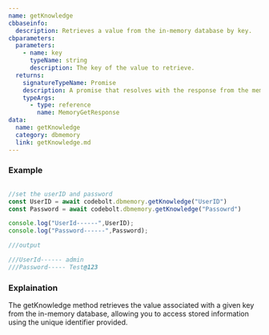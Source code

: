 ```yaml
---
name: getKnowledge
cbbaseinfo:
  description: Retrieves a value from the in-memory database by key.
cbparameters:
  parameters:
    - name: key
      typeName: string
      description: The key of the value to retrieve.
  returns:
    signatureTypeName: Promise
    description: A promise that resolves with the response from the memory get event.
    typeArgs:
      - type: reference
        name: MemoryGetResponse
data:
  name: getKnowledge
  category: dbmemory
  link: getKnowledge.md
---
```

<CBBaseInfo/> 
 <CBParameters/>

### Example 

```js 

//set the userID and password 
const UserID = await codebolt.dbmemory.getKnowledge("UserID")
const Password = await codebolt.dbmemory.getKnowledge("Passowrd")

console.log("UserId------",UserID);
console.log("Password------",Password);

///output

///UserId------ admin
///Password----- Test@123

```

### Explaination

The getKnowledge method retrieves the value associated with a given key from the in-memory database, allowing you to access stored information using the unique identifier provided.

